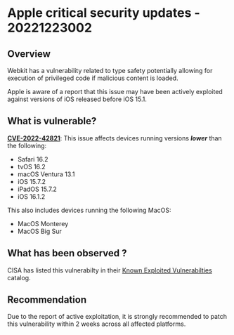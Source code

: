 # Apple critical security updates - 20221223002

## Overview
Webkit has a vulnerability related to type safety potentially allowing for execution of privileged code if malicious content is loaded.

Apple is aware of a report that this issue may have been actively exploited against versions of iOS released before iOS 15.1. 

## What is vulnerable?
[**CVE-2022-42821**](https://cve.mitre.org/cgi-bin/cvename.cgi?name=CVE-2022-42821): This issue affects devices running versions ___lower___ than the following:
- Safari 16.2
- tvOS 16.2
- macOS Ventura 13.1
- iOS 15.7.2
- iPadOS 15.7.2
- iOS 16.1.2

This also includes devices running the following MacOS: 
- MacOS Monterey
- MacOS Big Sur

## What has been observed ?
CISA has listed this vulnerabilty in their [Known Exploited Vulnerabilties](https://www.cisa.gov/known-exploited-vulnerabilities-catalog) catalog.

## Recommendation
Due to the report of active exploitation, it is strongly recommended to patch this vulnerability within 2 weeks across all affected platforms.
